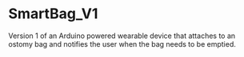 # SmartBag_V1
Version 1 of an Arduino powered wearable device that attaches to an ostomy bag and notifies the user when the bag needs to be emptied.
